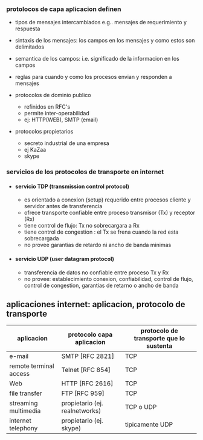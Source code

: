 ### protolocos de capa aplicacion definen
- tipos de mensajes intercambiados e.g.. mensajes de requerimiento y respuesta
- sintaxis de los mensajes: los campos en los mensajes y como estos son delimitados
- semantica de los campos: i.e. significado de la informacion en los campos
- reglas para cuando y como los procesos envian y responden a mensajes

- protocolos de dominio publico
	- refinidos en RFC's
	- permite inter-operabilidad
	- ej: HTTP(WEB), SMTP (email)

- protocolos propietarios
	- secreto industrial de una empresa
	- ej KaZaa
	- skype

### servicios de los protocolos de transporte en internet
- #### servicio TDP (transmission control protocol)
	- es orientado a conexion (setup) requerido entre procesos cliente y servidor antes de transferencia 
	- ofrece transporte confiable entre proceso transmisor (Tx) y receptor (Rx)
	- tiene control de flujo: Tx no sobrecargara a Rx
	- tiene control de congestion : el Tx se frena cuando la red esta sobrecargada
	- no provee garantias de retardo ni ancho de banda minimas

- #### servicio UDP (user datagram protocol)
	- transferencia de datos no confiable entre proceso Tx y Rx
	- no provee: establecimiento conexion, confiabilidad, control de flujo, control de congestion, garantias de retarno o ancho de banda

## aplicaciones internet: aplicacion, protocolo de transporte

| aplicacion             | protocolo capa aplicacion      | protocolo de transporte que lo sustenta |
| ---------------------- | ------------------------------ | --------------------------------------- |
| e-mail                 | SMTP [RFC 2821]                | TCP                                     |
| remote terminal access | Telnet [RFC 854]               | TCP                                     |
| Web                    | HTTP [RFC 2616]                | TCP                                     |
| file transfer          | FTP [RFC 959]                  | TCP                                     |
| streaming multimedia   | propietario (ej. realnetworks) | TCP o UDP                               |
| internet telephony     | propietario (ej. skype)        | tipicamente UDP                         |
